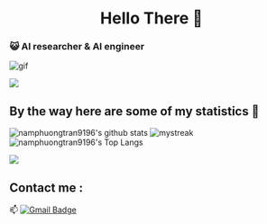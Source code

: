 <h1 align="center">Hello There 👋 </h1>

### :smiley_cat: AI researcher & AI engineer

![gif](https://github.com/namphuongtran9196/namphuongtran9196/blob/main/assets/Ncoder.gif)

<a href="https://www.youtube.com/watch?v=dQw4w9WgXcQ"><img src="https://user-images.githubusercontent.com/73097560/115834477-dbab4500-a447-11eb-908a-139a6edaec5c.gif"></a>

## By the way here are some of my statistics 🚀
![namphuongtran9196's github stats](https://github-readme-stats.vercel.app/api?username=namphuongtran9196&show_icons=true&theme=tokyonight)
<img src="https://github-readme-streak-stats.herokuapp.com/?user=namphuongtran9196&theme=tokyonight" alt="mystreak"/>
![namphuongtran9196's Top Langs](https://github-readme-stats.vercel.app/api/top-langs/?username=namphuongtran9196&theme=tokyonight&layout=compact)

<a href="https://www.youtube.com/watch?v=dQw4w9WgXcQ"><img src="https://user-images.githubusercontent.com/73097560/115834477-dbab4500-a447-11eb-908a-139a6edaec5c.gif"></a>

## Contact me : 
📫 [![Gmail Badge](https://img.shields.io/badge/-namphuongtran9196@gmail.com-blue?style=flat-roundedrectangle&logo=Gmail&logoColor=white&link=mailto:namphuongtran9196@gmail.com)](namphuongtran9196@gmail.com)
